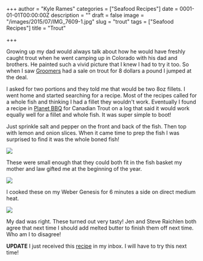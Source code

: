 +++
author = "Kyle Rames"
categories = ["Seafood Recipes"]
date = 0001-01-01T00:00:00Z
description = ""
draft = false
image = "/images/2015/07/IMG_7609-1.jpg"
slug = "trout"
tags = ["Seafood Recipes"]
title = "Trout"

+++

Growing up my dad would always talk about how he would have freshly caught trout when he went camping up in Colorado with his dad and brothers. He painted such a vivid picture that I knew I had to try it too. So when I saw [Groomers](http://groomerseafood.com/home) had a sale on trout for 8 dollars a pound I jumped at the deal.

I asked for two portions and they told me that would be two 8oz fillets. I went home and started searching for a recipe. Most of the recipes called for a whole fish and thinking I had a fillet they wouldn't work. Eventually I found a recipe in [Planet BBQ](http://www.amazon.com/Planet-Barbecue-Steven-Raichlen/dp/0761148019/ref=sr_1_4?ie=UTF8&qid=1437439878&sr=8-4) for Canadian Trout on a log that said it would work equally well for a fillet and whole fish. It was super simple to boot!

Just sprinkle salt and pepper on the front and back of the fish. Then top with lemon and onion slices. When it came time to prep the fish I was surprised to find it was the whole boned fish!

![](/content/images/2015/07/IMG_7595.jpg)

These were small enough that they could both fit in the fish basket my mother and law gifted me at the beginning of the year. 

![](/content/images/2015/07/IMG_7607.jpg)

I cooked these on my Weber Genesis for 6 minutes a side on direct medium heat.

![](/content/images/2015/07/IMG_7609.jpg)

My dad was right. These turned out very tasty! Jen and Steve Raichlen both agree that next time I should add melted butter to finish them off next time. Who am I to disagree!

**UPDATE** I just received this [recipe](http://barbecuebible.com/recipe/smoked-planked-trout-with-caper-dill-sauce/?utm_source=MailChimp&utm_medium=Email&utm_campaign=MailChimp_072115) in my inbox. I will have to try this next time!